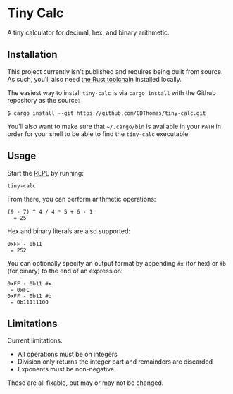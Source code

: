 # Tiny Calc

A tiny calculator for decimal, hex, and binary arithmetic.

## Installation

This project currently isn't published and requires being built from source. As such, you'll also need [the Rust toolchain](https://www.rust-lang.org/tools/install) installed locally.

The easiest way to install `tiny-calc` is via `cargo install` with the Github repository as the source:
```
$ cargo install --git https://github.com/CDThomas/tiny-calc.git
```

You'll also want to make sure that `~/.cargo/bin` is available in your `PATH` in order for your shell to be able to find the `tiny-calc` executable.

## Usage

Start the [REPL](https://en.wikipedia.org/wiki/Read%E2%80%93eval%E2%80%93print_loop) by running:
```
tiny-calc
```

From there, you can perform arithmetic operations:
```
(9 - 7) ^ 4 / 4 * 5 + 6 - 1
  = 25
```

Hex and binary literals are also supported:
```
0xFF - 0b11
 = 252
```

You can optionally specify an output format by appending `#x` (for hex) or `#b` (for binary) to the end of an expression:
```
0xFF - 0b11 #x
 = 0xFC
0xFF - 0b11 #b
 = 0b11111100
```

## Limitations

Current limitations:
* All operations must be on integers
* Division only returns the integer part and remainders are discarded
* Exponents must be non-negative

These are all fixable, but may or may not be changed.


